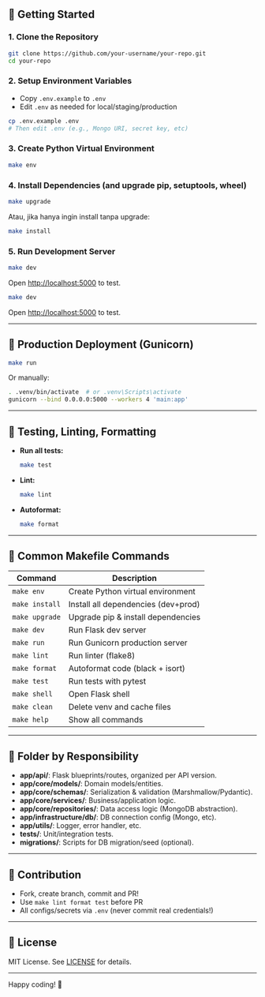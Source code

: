 ## 🚦 Getting Started

### 1. Clone the Repository

```bash
git clone https://github.com/your-username/your-repo.git
cd your-repo
```

### 2. Setup Environment Variables

* Copy `.env.example` to `.env`
* Edit `.env` as needed for local/staging/production

```bash
cp .env.example .env
# Then edit .env (e.g., Mongo URI, secret key, etc)
```

### 3. Create Python Virtual Environment

```bash
make env
```

### 4. Install Dependencies (and upgrade pip, setuptools, wheel)

```bash
make upgrade
```

Atau, jika hanya ingin install tanpa upgrade:

```bash
make install
```

### 5. Run Development Server

```bash
make dev
```

Open [http://localhost:5000](http://localhost:5000) to test.

```bash
make dev
```

Open [http://localhost:5000](http://localhost:5000) to test.

---

## 🚀 Production Deployment (Gunicorn)

```bash
make run
```

Or manually:

```bash
. .venv/bin/activate  # or .venv\Scripts\activate
gunicorn --bind 0.0.0.0:5000 --workers 4 'main:app'
```

---

## 🧪 Testing, Linting, Formatting

* **Run all tests:**

  ```bash
  make test
  ```
* **Lint:**

  ```bash
  make lint
  ```
* **Autoformat:**

  ```bash
  make format
  ```

---

## 🔨 Common Makefile Commands

| Command        | Description                         |
| -------------- | ----------------------------------- |
| `make env`     | Create Python virtual environment   |
| `make install` | Install all dependencies (dev+prod) |
| `make upgrade` | Upgrade pip & install dependencies  |
| `make dev`     | Run Flask dev server                |
| `make run`     | Run Gunicorn production server      |
| `make lint`    | Run linter (flake8)                 |
| `make format`  | Autoformat code (black + isort)     |
| `make test`    | Run tests with pytest               |
| `make shell`   | Open Flask shell                    |
| `make clean`   | Delete venv and cache files         |
| `make help`    | Show all commands                   |

---

## 📂 Folder by Responsibility

* **app/api/**: Flask blueprints/routes, organized per API version.
* **app/core/models/**: Domain models/entities.
* **app/core/schemas/**: Serialization & validation (Marshmallow/Pydantic).
* **app/core/services/**: Business/application logic.
* **app/core/repositories/**: Data access logic (MongoDB abstraction).
* **app/infrastructure/db/**: DB connection config (Mongo, etc).
* **app/utils/**: Logger, error handler, etc.
* **tests/**: Unit/integration tests.
* **migrations/**: Scripts for DB migration/seed (optional).

---

## 📝 Contribution

* Fork, create branch, commit and PR!
* Use `make lint format test` before PR
* All configs/secrets via `.env` (never commit real credentials!)

---

## 📖 License

MIT License. See [LICENSE](LICENSE) for details.

---

Happy coding! 🎉
